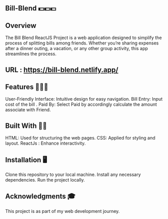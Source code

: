## Bill-Blend 💵💵💵

## Overview 
The Bill Blend ReactJS Project is a web application designed to simplify the process of splitting bills among friends. Whether you’re sharing expenses after a dinner outing, a vacation, or any other group activity, this app streamlines the process.

## URL : https://bill-blend.netlify.app/

## Features  🚀🚀🚀
User-Friendly Interface: Intuitive design for easy navigation.
Bill Entry: Input cost  of the bill .
Paid By: Select Paid by accordingly calculate the amount associate with Friend.

## Built With 🎯🎯
HTML: Used for structuring the web pages. 
CSS: Applied for styling and layout. 
ReactJs : Enhance interactivity.

## Installation 🖥️
Clone this repository to your local machine. Install any necessary dependencies. Run the project locally.

## Acknowledgments 🎓
This project is as part of my web development journey.

